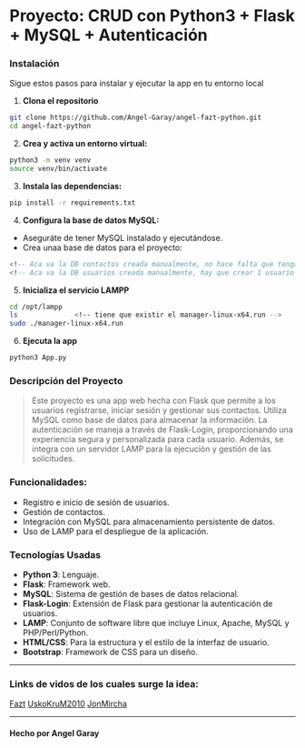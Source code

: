 # Proyecto: CRUD con Python3 + Flask + MySQL + Autenticación



### Instalación
Sigue estos pasos para instalar y ejecutar la app en tu entorno local


1. **Clona el repositorio**
```bash
git clone https://github.com/Angel-Garay/angel-fazt-python.git
cd angel-fazt-python
```


2. **Crea y activa un entorno virtual:**
```bash
python3 -m venv venv
source venv/bin/activate
```


3. **Instala las dependencias:**
```bash
pip install -r requirements.txt
```


4. **Configura la base de datos MySQL:**
- Aseguráte de tener MySQL instalado y ejecutándose.
- Crea unaa base de datos para el proyecto:
```sql
<!-- Aca va la DB contactos creada manualmente, no hace falta que tenga alguno insertado -->
<!-- Aca va la DB usuarios creada manualmente, hay que crear 1 usuario si o si -->
```


5. **Inicializa el servicio LAMPP**
```bash
cd /opt/lampp
ls				<!-- tiene que existir el manager-linux-x64.run -->
sudo ./manager-linux-x64.run
```


6. **Ejecuta la app**
```bash
python3 App.py
```



### Descripción del Proyecto
> Este proyecto es una app web hecha con Flask que permite a los usuarios registrarse, iniciar sesión y gestionar
> sus contactos. Utiliza MySQL como base de datos para almacenar la información. La autenticación se maneja a
> través de Flask-Login, proporcionando una experiencia segura y personalizada para cada usuario. Además, se integra
> con un servidor LAMP para la ejecución y gestión de las solicitudes.



### Funcionalidades:
- Registro e inicio de sesión de usuarios.
- Gestión de contactos.
- Integración con MySQL para almacenamiento persistente de datos.
- Uso de LAMP para el despliegue de la aplicación.



### Tecnologías Usadas
- **Python 3**: Lenguaje.
- **Flask**: Framework web.
- **MySQL**: Sistema de gestión de bases de datos relacional.
- **Flask-Login**: Extensión de Flask para gestionar la autenticación de usuarios.
- **LAMP**: Conjunto de software libre que incluye Linux, Apache, MySQL y PHP/Perl/Python.
- **HTML/CSS**: Para la estructura y el estilo de la interfaz de usuario.
- **Bootstrap**: Framework de CSS para un diseño.



---
### Links de vidos de los cuales surge la idea:
[Fazt](https://www.youtube.com/watch?v=IgCfZkR8wME&t=1763s)
[UskoKruM2010](https://www.youtube.com/watch?v=FX0lMm_Qj10&t=2067s)
[JonMircha](https://www.youtube.com/watch?v=FlsoBiteuPM&t=1313s)



---
#### Hecho por Angel Garay



